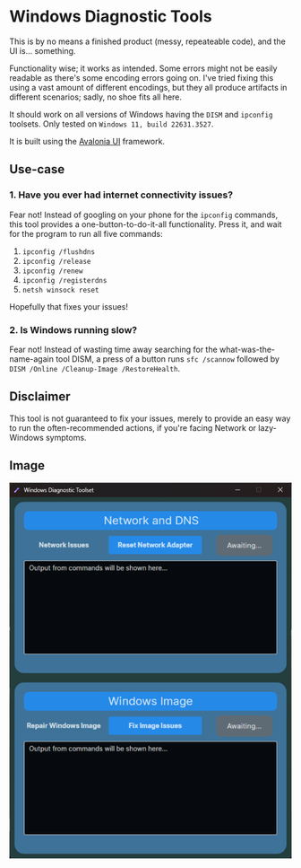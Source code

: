 # Windows Diagnostic Tools

This is by no means a finished product (messy, repeateable code), and the UI is... something.

Functionality wise; it works as intended. Some errors might not be easily readable as there's some encoding errors going on. I've tried fixing this using a vast amount of different encodings, but they all produce artifacts in different scenarios; sadly, no shoe fits all here.

It should work on all versions of Windows having the `DISM` and `ipconfig` toolsets. Only tested on `Windows 11, build 22631.3527`.

It is built using the [Avalonia UI](https://www.avaloniaui.net/) framework.

## Use-case

### 1. Have you ever had internet connectivity issues? 
Fear not! Instead of googling on your phone for the `ipconfig` commands, this tool provides a one-button-to-do-it-all functionality. Press it, and wait for the program to run all five commands:
1. `ipconfig /flushdns`
2. `ipconfig /release`
3. `ipconfig /renew`
4. `ipconfig /registerdns`
5. `netsh winsock reset`

Hopefully that fixes your issues!

### 2. Is Windows running slow?
Fear not! Instead of wasting time away searching for the what-was-the-name-again tool DISM, a press of a button runs `sfc /scannow` followed by `DISM /Online /Cleanup-Image /RestoreHealth`.

## Disclaimer
This tool is not guaranteed to fix your issues, merely to provide an easy way to run the often-recommended actions, if you're facing Network or lazy-Windows symptoms.

## Image

![Image of UI](./doc/screenshots/1.png)